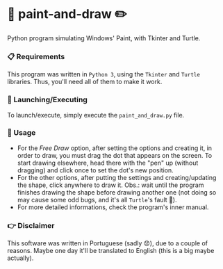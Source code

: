 # :art: paint-and-draw :pencil2:

Python program simulating Windows' Paint, with Tkinter and Turtle.

### :clipboard: Requirements

This program was written in `Python 3`, using the `Tkinter` and `Turtle` libraries. Thus, you'll need all of them to make it work.

### :rocket: Launching/Executing

To launch/execute, simply execute the `paint_and_draw.py` file.

### :triangular_ruler: Usage

- For the *Free Draw* option, after setting the options and creating it, in order to draw, you must drag the dot that appears on the screen. To start drawing elsewhere, head there with the "pen" up (without dragging) and click once to set the dot's new position.
- For the other options, after putting the settings and creating/updating the shape, click anywhere to draw it. Obs.: wait until the program finishes drawing the shape before drawing another one (not doing so may cause some odd bugs, and it's all `Turtle`'s fault :turtle:).
- For more detailed informations, check the program's inner manual.

### :point_right: Disclaimer

This software was written in Portuguese (sadly :disappointed:), due to a couple of reasons. Maybe one day it'll be translated to English (this is a big maybe actually).
